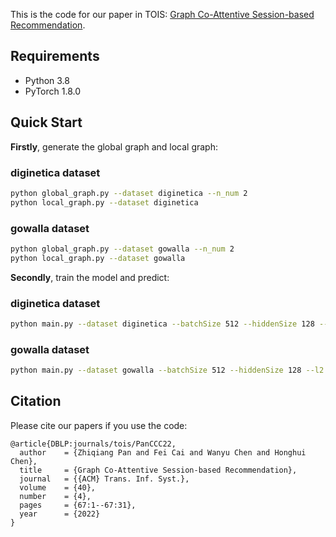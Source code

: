This is the code for our paper in TOIS: [Graph Co-Attentive Session-based Recommendation](https://dl.acm.org/doi/abs/10.1145/3486711).

## Requirements

- Python 3.8
- PyTorch 1.8.0


## Quick Start
**Firstly**, generate the global graph and local graph:

### diginetica dataset
```bash
python global_graph.py --dataset diginetica --n_num 2
python local_graph.py --dataset diginetica
```

### gowalla dataset
```bash
python global_graph.py --dataset gowalla --n_num 2
python local_graph.py --dataset gowalla
```

**Secondly**, train the model and predict:

### diginetica dataset
```bash
python main.py --dataset diginetica --batchSize 512 --hiddenSize 128 --l2 0 --drop_prob 0.25 --n_num 2 --hop 2 --neg_frac 128
```

### gowalla dataset
```bash
python main.py --dataset gowalla --batchSize 512 --hiddenSize 128 --l2 0 --drop_prob 0.25 --n_num 2 --hop 2 --neg_frac 128
```

## Citation

Please cite our papers if you use the code:

```
@article{DBLP:journals/tois/PanCCC22,
  author    = {Zhiqiang Pan and Fei Cai and Wanyu Chen and Honghui Chen},
  title     = {Graph Co-Attentive Session-based Recommendation},
  journal   = {{ACM} Trans. Inf. Syst.},
  volume    = {40},
  number    = {4},
  pages     = {67:1--67:31},
  year      = {2022}
}
```
